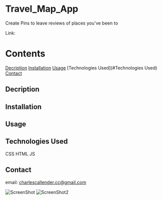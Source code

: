 # Travel_Map_App
Create Pins to leave reviews of places you've been to

Link: 

# Contents
[Decription](#Decription)
[Installation](#Installation)
[Usage](#Usage)
[Technologies Used](#Technologies Used)
[Contact](#Contact)


## Decription

## Installation

## Usage

## Technologies Used
CSS
HTML
JS

## Contact
email: charlescallender.cc@gmail.com

![ScreenShot]()
![ScreenShot2]()
